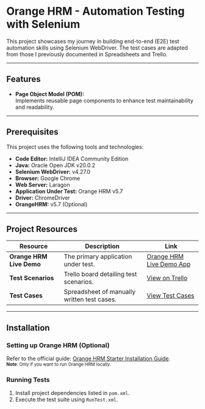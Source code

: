 # Orange HRM - Automation Testing with Selenium

This project showcases my journey in building end-to-end (E2E) test automation skills using Selenium WebDriver. The test cases are adapted from those I previously documented in Spreadsheets and Trello.

---

## Features

- **Page Object Model (POM):**  
  Implements reusable page components to enhance test maintainability and readability.

---

## Prerequisites

This project uses the following tools and technologies:

- **Code Editor:** IntelliJ IDEA Community Edition
- **Java:** Oracle Open JDK v20.0.2
- **Selenium WebDriver:** v4.27.0
- **Browser:** Google Chrome
- **Web Server:** Laragon
- **Application Under Test:** Orange HRM v5.7
- **Driver:** ChromeDriver
- **OrangeHRM:** v5.7 (Optional)

---

## Project Resources

| **Resource**             | **Description**                                | **Link**                                                                                                                                            |  
|--------------------------|------------------------------------------------|-----------------------------------------------------------------------------------------------------------------------------------------------------|  
| **Orange HRM Live Demo** | The primary application under test.             | [Orange HRM Live Demo App](https://opensource-demo.orangehrmlive.com/web/index.php/auth/login)                                                      |  
| **Test Scenarios**       | Trello board detailing test scenarios.         | [View on Trello](https://trello.com/invite/b/670f2e3a03f362e09e2abb63/ATTI78fe058e2b7c53a4dc9f7198a9f9980947A758DC/writing-test-scenarios-training) |  
| **Test Cases**           | Spreadsheet of manually written test cases.    | [View Test Cases](https://docs.google.com/spreadsheets/d/1_Be5xfs6CQ5xRMDp_2p4yimslOD6HNBFk2HHFUVuTjE/edit?usp=sharing)                             |

---

## Installation

### Setting up Orange HRM (Optional)
Refer to the official guide: [Orange HRM Starter Installation Guide](https://starterhelp.orangehrm.com/hc/en-us/articles/5295915003666-OrangeHRM-Starter-Installation-Guide).
<br>
<small>**Note**: Only if you want to run Orange HRM locally.</small>

### Running Tests
1. Install project dependencies listed in `pom.xml`.
2. Execute the test suite using `RunTest.xml`.
